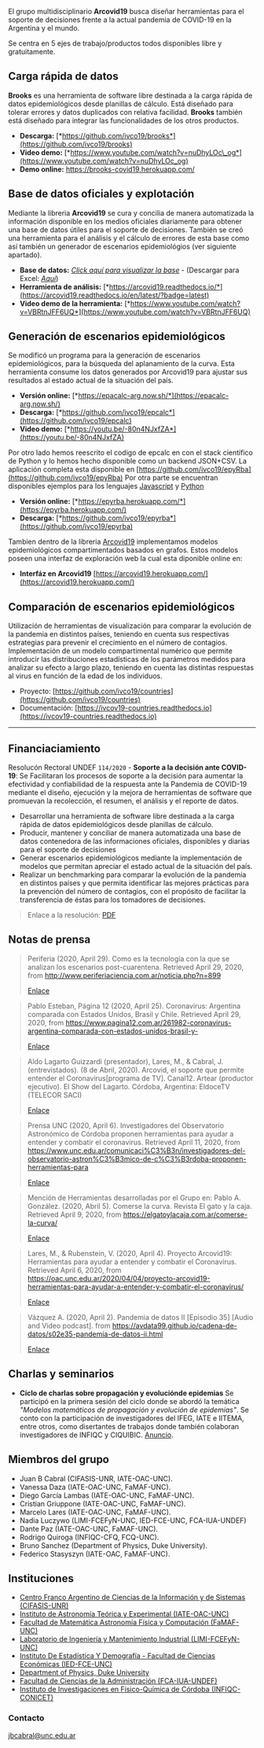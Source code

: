 
El grupo multidisciplinario **Arcovid19** busca diseñar herramientas
para el soporte de decisiones frente a la actual pandemia de COVID-19 en
la Argentina y el mundo.

Se centra en 5 ejes de trabajo/productos todos disponibles libre y
gratuitamente.

## Carga rápida de datos 

**Brooks** es una herramienta de software libre destinada a la carga
rápida de datos epidemiológicos desde planillas de cálculo. Está
diseñado para tolerar errores y datos duplicados con relativa facilidad.
**Brooks** también está diseñado para integrar las funcionalidades de
los otros productos.

-   **Descarga:** [*https://github.com/ivco19/brooks*](https://github.com/ivco19/brooks)
-   **Video demo:** [*https://www.youtube.com/watch?v=nuDhyLOc\_og*](https://www.youtube.com/watch?v=nuDhyLOc_og)
-   **Demo online:** [https://brooks-covid19.herokuapp.com/ ](https://brooks-covid19.herokuapp.com/)


## Base de datos oficiales y explotación

Mediante la libreria **Arcovid19** se cura y concilia de manera automatizada la información disponible
en los medios oficiales diariamente para obtener una base de datos
útiles para el soporte de decisiones. También se creó una herramienta
para el análisis y el cálculo de errores de esta base como así también un generador
de escenarios epidemiológios (ver siguiente apartado).

-   **Base de datos:** [*Click aquí para visualizar la base*](https://docs.google.com/spreadsheets/d/e/2PACX-1vTfinng5SDBH9RSJMHJk28dUlW3VVSuvqaBSGzU-fYRTVLCzOkw1MnY17L2tWsSOppHB96fr21Ykbyv/pub) -
    (Descargar para Excel: [*Aquí*](https://github.com/ivco19/libs/raw/master/databases/cases.xlsx))
-   **Herramienta de análisis:**
    [*https://arcovid19.readthedocs.io/*](https://arcovid19.readthedocs.io/en/latest/?badge=latest)
-   **Video demo de la herramienta:**
    [*https://www.youtube.com/watch?v=VBRtnJFF6UQ*](https://www.youtube.com/watch?v=VBRtnJFF6UQ)


## Generación de escenarios epidemiológicos

Se modificó un programa para la generación de escenarios
epidemiológicos, para la búsqueda del aplanamiento de la curva. Esta
herramienta consume los datos generados por Arcovid19 para ajustar sus
resultados al estado actual de la situación del país.

-   **Versión online:** [*https://epacalc-arg.now.sh/*](https://epacalc-arg.now.sh/)
-   **Descarga:**
    [*https://github.com/ivco19/epcalc*](https://github.com/ivco19/epcalc)
-   **Video demo:**
    [*https://youtu.be/-80n4NJxfZA*](https://youtu.be/-80n4NJxfZA)
    
Por otro lado hemos reescrito el codigo de epcalc en con el stack científico de Python
y lo hemos hecho disponible como un backend JSON+CSV. La aplicación completa esta
disponible en [https://github.com/ivco19/epyRba](https://github.com/ivco19/epyRba)
Por otra parte se encuentran disponibles ejemplos para los lenguajes [Javascript](https://github.com/ivco19/epyRba/blob/master/examples/fetch.js) y [Python](https://github.com/ivco19/epyRba/blob/master/examples/fetch.py)

-   **Versión online:** [*https://epyrba.herokuapp.com/*](https://epyrba.herokuapp.com/)
-   **Descarga:**
    [*https://github.com/ivco19/epyrba*](https://github.com/ivco19/epyrba)
    
Tambien dentro de la libreria [Arcovid19](https://arcovid19.readthedocs.io/) implementamos modelos epidemiológicos
compartimentados basados en grafos. Estos modelos poseen una interfaz de exploración web la cual esta diponible online en:

-  **Interfáz en Arcovid19** [https://arcovid19.herokuapp.com/](https://arcovid19.herokuapp.com/)


## Comparación de escenarios epidemiológicos

Utilización de herramientas de visualización para comparar la evolución
de la pandemia en distintos países, teniendo en cuenta sus respectivas
estrategias para prevenir el crecimiento en el número de contagios.
Implementación de un modelo compartimental numérico que permite
introducir las distribuciones estadísticas de los parámetros medidos
para analizar su efecto a largo plazo, teniendo en cuenta las distintas
respuestas al virus en función de la edad de los individuos.

- Proyecto: [https://github.com/ivco19/countries](https://github.com/ivco19/countries)
- Documentación: [https://ivcov19-countries.readthedocs.io](https://ivcov19-countries.readthedocs.io)


----


## Financiaciamiento

Resolucón Rectoral UNDEF `114/2020` - **Soporte a la decisión ante COVID-19**: Se Facilitaran los procesos de soporte a la decisión para aumentar la efectividad y confiabilidad de la respuesta ante la Pandemia de COVID-19 mediante el diseño, ejecución y la mejora de herramientas de software que promuevan la recolección, el resumen, el análisis y el reporte de datos.  	

- Desarrollar una herramienta de software libre destinada a la carga rápida de datos epidemiológicos desde planillas de cálculo.
- Producir, mantener y conciliar de manera automatizada  una base de datos contenedora de las informaciones oficiales, disponibles y diarias para el soporte de decisiones
- Generar escenarios epidemiológicos mediante la implementación de modelos que permitan apreciar el estado actual de la situación del país.
- Realizar un benchmarking para comparar la evolución de la pandemia en distintos países y que permita identificar las mejores prácticas para la prevención del número de contagios, con el propósito de facilitar la transferencia de éstas para los tomadores de decisiones.


> Enlace a la resolución: [PDF](https://github.com/ivco19/ivco19.github.io/raw/master/docs/res_114_20_UNDEFI.pdf)



## Notas de prensa

> Periferia (2020, April 29). Como es la tecnología con la que se analizan los escenarios post-cuarentena. Retrieved April 29, 2020, from http://www.periferiaciencia.com.ar/noticia.php?n=899
>
> [Enlace](http://www.periferiaciencia.com.ar/noticia.php?n=899)

> Pablo Esteban, Página 12 (2020, April 25). Coronavirus: Argentina comparada con Estados Unidos, Brasil y Chile. Retrieved April 29, 2020, from https://www.pagina12.com.ar/261982-coronavirus-argentina-comparada-con-estados-unidos-brasil-y-
>
> [Enlace](https://www.pagina12.com.ar/261982-coronavirus-argentina-comparada-con-estados-unidos-brasil-y-)

> Aldo Lagarto Guizzardi (presentador), Lares, M., & Cabral, J. (entrevistados). (8 de Abril, 2020). Arcovid, el soporte que permite entender el Coronavirus[programa de TV]. Canal12. Artear (productor ejecutivo). El Show del Lagarto. Córdoba, Argentina: EldoceTV (TELECOR SACI)
>
> [Enlace](https://youtu.be/zL3g5-NTP0c)

> Prensa UNC (2020, April 6). Investigadores del Observatorio Astronómico de Córdoba proponen herramientas para ayudar a entender y combatir el coronavirus. Retrieved April 11, 2020, from https://www.unc.edu.ar/comunicaci%C3%B3n/investigadores-del-observatorio-astron%C3%B3mico-de-c%C3%B3rdoba-proponen-herramientas-para
>
> [Enlace](https://www.unc.edu.ar/comunicaci%C3%B3n/investigadores-del-observatorio-astron%C3%B3mico-de-c%C3%B3rdoba-proponen-herramientas-para)

> Mención de Herramientas desarrolladas por el Grupo en:
> Pablo A. González. (2020, Abril 5). Comerse la curva. Revista El gato y la caja. Retrieved April 9, 2020, from https://elgatoylacaja.com.ar/comerse-la-curva/
>
> [Enlace](https://elgatoylacaja.com.ar/comerse-la-curva/)

> Lares, M., & Rubenstein, V. (2020, April 4). Proyecto Arcovid19: Herramientas para ayudar a entender y combatir el 
> Coronavirus. Retrieved April 6, 2020, from https://oac.unc.edu.ar/2020/04/04/proyecto-arcovid19-herramientas-para-ayudar-a-entender-y-combatir-el-coronavirus/
>
> [Enlace](https://oac.unc.edu.ar/2020/04/04/proyecto-arcovid19-herramientas-para-ayudar-a-entender-y-combatir-el-coronavirus/)

> Vázquez A. (2020, April 2). Pandemia de datos II [Episodio 35] [Audio and Video podcast]. from 
> https://avdata99.github.io/cadena-de-datos/s02e35-pandemia-de-datos-ii.html 
>
> [Enlace](https://avdata99.github.io/cadena-de-datos/s02e35-pandemia-de-datos-ii.html)

## Charlas y seminarios

- **Ciclo de charlas sobre propagación y evoluciónde epidemias** Se participó en la primera sesión del ciclo donde se abordó la temática *"Modelos matemáticos de propagación y evolución de epidemias"*. Se conto con la participación de investigadores del IFEG, IATE e IITEMA, entre otros, como disertantes de trabajos donde también colaboran investigadores de
INFIQC y CIQUIBIC. [Anuncio](https://github.com/ivco19/ivco19.github.io/raw/master/images/seminario20200527.jpeg).

## Miembros del grupo

-   Juan B Cabral (CIFASIS-UNR, IATE-OAC-UNC).
-   Vanessa Daza (IATE-OAC-UNC, FaMAF-UNC).
-   Diego García Lambas (IATE-OAC-UNC, FaMAF-UNC).
-   Cristian Griuppone (IATE-OAC-UNC, FaMAF-UNC).
-   Marcelo Lares (IATE-OAC-UNC, FaMAF-UNC).
-   Nadia Luczywo (LIMI-FCEFyN-UNC, IED-FCE-UNC, FCA-IUA-UNDEF)
-   Dante Paz (IATE-OAC-UNC, FaMAF-UNC).
-   Rodrigo Quiroga (INFIQC-CFQ, FCQ-UNC).
-   Bruno Sanchez (Department of Physics, Duke University).
-   Federico Stasyszyn (IATE-OAC, FaMAF-UNC).

## Instituciones

-   [Centro Franco Argentino de Ciencias de la Información y de Sistemas (CIFASIS-UNR)](https://www.cifasis-conicet.gov.ar/)
-   [Instituto de Astronomía Teórica y Experimental (IATE-OAC-UNC)](http://iate.oac.uncor.edu/)
-   [Facultad de Matemática Astronomía Física y Computación (FaMAF-UNC)](https://www.famaf.unc.edu.ar/)
-   [Laboratorio de Ingeniería y Mantenimiento Industrial
    (LIMI-FCEFyN-UNC)](https://fcefyn.unc.edu.ar/facultad/secretarias/extension/prosecretaria-de-vinculacion-tecnologica/centro-de-transferencia-y-servicios/centro-de-vinculacion-del-centro-de-asesoramiento-matematico-a-procesos-organizacionales/)
-   [Instituto De Estadística Y Demografía - Facultad de Ciencias Económicas (IED-FCE-UNC)](http://www.eco.unc.edu.ar/instituto-de-estadistica-y-demografia)
-   [Department of Physics, Duke University](https://phy.duke.edu/)
-   [Facultad de Ciencias de la Administración (FCA-IUA-UNDEF)](https://www.iua.edu.ar/)
-   [Instituto de Investigaciones en Físico-Química de Córdoba (INFIQC-CONICET)](http://infiqc-fcq.psi.unc.edu.ar/)

### Contacto

[jbcabral@unc.edu.ar](jbcabral@unc.edu.ar)
